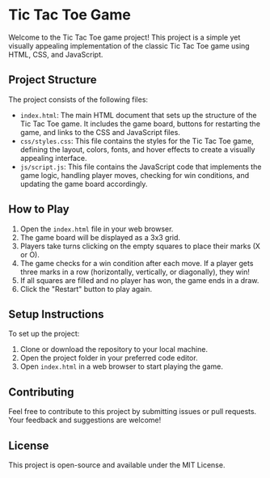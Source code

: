 # Tic Tac Toe Game

Welcome to the Tic Tac Toe game project! This project is a simple yet visually appealing implementation of the classic Tic Tac Toe game using HTML, CSS, and JavaScript.

## Project Structure

The project consists of the following files:

- `index.html`: The main HTML document that sets up the structure of the Tic Tac Toe game. It includes the game board, buttons for restarting the game, and links to the CSS and JavaScript files.
- `css/styles.css`: This file contains the styles for the Tic Tac Toe game, defining the layout, colors, fonts, and hover effects to create a visually appealing interface.
- `js/script.js`: This file contains the JavaScript code that implements the game logic, handling player moves, checking for win conditions, and updating the game board accordingly.

## How to Play

1. Open the `index.html` file in your web browser.
2. The game board will be displayed as a 3x3 grid.
3. Players take turns clicking on the empty squares to place their marks (X or O).
4. The game checks for a win condition after each move. If a player gets three marks in a row (horizontally, vertically, or diagonally), they win!
5. If all squares are filled and no player has won, the game ends in a draw.
6. Click the "Restart" button to play again.

## Setup Instructions

To set up the project:

1. Clone or download the repository to your local machine.
2. Open the project folder in your preferred code editor.
3. Open `index.html` in a web browser to start playing the game.

## Contributing

Feel free to contribute to this project by submitting issues or pull requests. Your feedback and suggestions are welcome!

## License

This project is open-source and available under the MIT License.